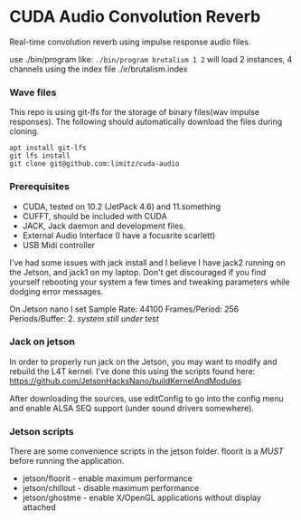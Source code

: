 # CUDA Audio Convolution Reverb
Real-time convolution reverb using impulse response audio files. 

use ./bin/program <index-name> <start-id> <num-instances>
like: `./bin/program brutalism 1 2` will load 2 instances, 4 channels using the index file ./ir/brutalism.index

### Wave files
This repo is using git-lfs for the storage of binary files(wav impulse responses). The following should automatically download the files during cloning.

```
apt install git-lfs
git lfs install
git clone git@github.com:limitz/cuda-audio
```

### Prerequisites
* CUDA, tested on 10.2 (JetPack 4.6) and 11.something
* CUFFT, should be included with CUDA
* JACK, Jack daemon and development files.
* External Audio Interface (I have a focusrite scarlett)
* USB Midi controller

I've had some issues with jack install and I believe I have jack2 running on the Jetson, and jack1 on my laptop. Don't get discouraged if you find yourself rebooting your system a few times and tweaking parameters while dodging error messages. 

On Jetson nano I set Sample Rate: 44100 Frames/Period: 256 Periods/Buffer: 2. _system still under test_


### Jack on jetson
In order to properly run jack on the Jetson, you may want to modify and rebuild the L4T kernel. I've done this using the scripts found here: https://github.com/JetsonHacksNano/buildKernelAndModules

After downloading the sources, use editConfig to go into the config menu and enable ALSA SEQ support (under sound drivers somewhere).

### Jetson scripts
There are some convenience scripts in the jetson folder.
floorit is a *MUST* before running the application.

* jetson/floorit - enable maximum performance
* jetson/chillout - disable maximum performance
* jetson/ghostme - enable X/OpenGL applications without display attached

